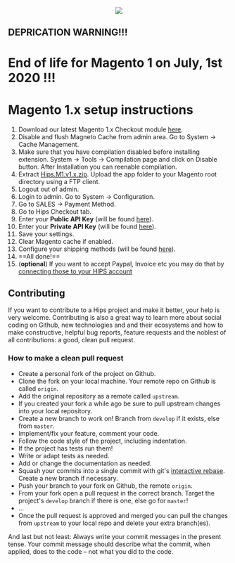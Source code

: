 <p align="center"><img src="https://hips.com/logo.svg"></p>

## DEPRICATION WARNING!!!
# End of life for Magento 1 on July, 1st 2020 !!!

# Magento 1.x setup instructions

1. Download our latest Magento 1.x Checkout module [here](https://github.com/hipspay/magento-1.x-checkout-module/releases).
2. Disable and flush Magneto Cache from admin area. Go to System → Cache Management.
3. Make sure that you have compilation disabled before installing extension. System → Tools → Compilation page and click on Disable button. After Installation you can reenable compilation.
4. Extract [Hips.M1.v1.x.zip](https://github.com/hipspay/magento-1.x-checkout-module/releases). Upload the app folder to your Magento root directory using a FTP client. 
5. Logout out of admin.
6. Login to admin. Go to System → Configuration.
7. Go to SALES → Payment Method.
8. Go to Hips Checkout tab.
9. Enter your **Public API Key** (will be found <a href="https://dashboard.hips.com/sales_channels" target="_blank">here</a>).
10. Enter your **Private API Key** (will be found <a href="https://dashboard.hips.com/sales_channels" target="_blank">here</a>).
11. Save your settings.
12. Clear Magento cache if enabled.
13. Configure your shipping methods (will be found <a href="https://dashboard.hips.com/shippings" target="_blank">here</a>).
14. ==All done!==
15. (**optional**) If you want to accept Paypal, Invoice etc you may do that by <a href="https://dashboard.hips.com/account/relay" target="_blank">connecting those to your HIPS account</a>


## Contributing

If you want to contribute to a Hips project and make it better, your help is very welcome. Contributing is also a great way to learn more about social coding on Github, new technologies and and their ecosystems and how to make constructive, helpful bug reports, feature requests and the noblest of all contributions: a good, clean pull request.

### How to make a clean pull request

- Create a personal fork of the project on Github.
- Clone the fork on your local machine. Your remote repo on Github is called `origin`.
- Add the original repository as a remote called `upstream`.
- If you created your fork a while ago be sure to pull upstream changes into your local repository.
- Create a new branch to work on! Branch from `develop` if it exists, else from `master`.
- Implement/fix your feature, comment your code.
- Follow the code style of the project, including indentation.
- If the project has tests run them!
- Write or adapt tests as needed.
- Add or change the documentation as needed.
- Squash your commits into a single commit with git's [interactive rebase](https://help.github.com/articles/interactive-rebase). Create a new branch if necessary.
- Push your branch to your fork on Github, the remote `origin`.
- From your fork open a pull request in the correct branch. Target the project's `develop` branch if there is one, else go for `master`!
- ...
- Once the pull request is approved and merged you can pull the changes from `upstream` to your local repo and delete
your extra branch(es).

And last but not least: Always write your commit messages in the present tense. Your commit message should describe what the commit, when applied, does to the code – not what you did to the code.

